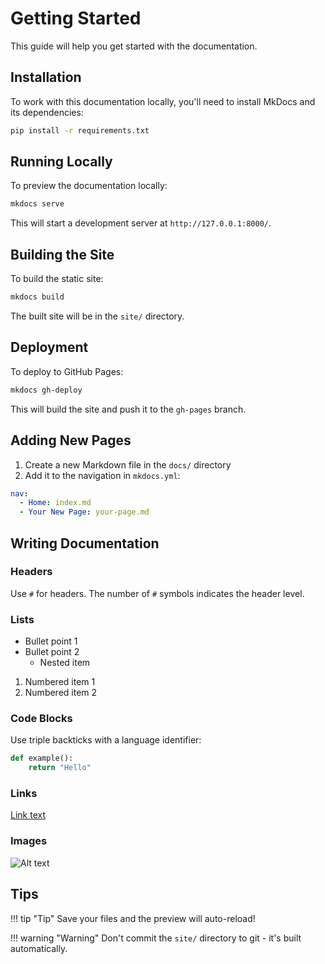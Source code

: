 # Getting Started

This guide will help you get started with the documentation.

## Installation

To work with this documentation locally, you'll need to install MkDocs and its dependencies:

```bash
pip install -r requirements.txt
```

## Running Locally

To preview the documentation locally:

```bash
mkdocs serve
```

This will start a development server at `http://127.0.0.1:8000/`.

## Building the Site

To build the static site:

```bash
mkdocs build
```

The built site will be in the `site/` directory.

## Deployment

To deploy to GitHub Pages:

```bash
mkdocs gh-deploy
```

This will build the site and push it to the `gh-pages` branch.

## Adding New Pages

1. Create a new Markdown file in the `docs/` directory
2. Add it to the navigation in `mkdocs.yml`:

```yaml
nav:
  - Home: index.md
  - Your New Page: your-page.md
```

## Writing Documentation

### Headers

Use `#` for headers. The number of `#` symbols indicates the header level.

### Lists

- Bullet point 1
- Bullet point 2
  - Nested item

1. Numbered item 1
2. Numbered item 2

### Code Blocks

Use triple backticks with a language identifier:

```python
def example():
    return "Hello"
```

### Links

[Link text](https://example.com)

### Images

![Alt text](path/to/image.png)

## Tips

!!! tip "Tip"
    Save your files and the preview will auto-reload!

!!! warning "Warning"
    Don't commit the `site/` directory to git - it's built automatically.
